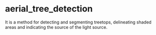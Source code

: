 # aerial_tree_detection
It is a method for detecting and segmenting treetops, delineating shaded areas and indicating the source of the light source.
